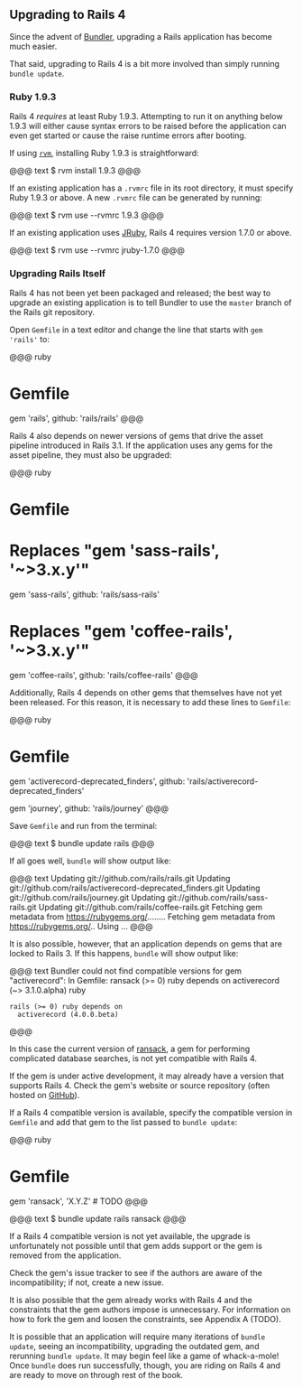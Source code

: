 ## Upgrading to Rails 4

Since the advent of [Bundler](http://gembundler.com), upgrading a Rails
application has become much easier.

That said, upgrading to Rails 4 is a bit more involved than simply running
`bundle update`.

### Ruby 1.9.3

Rails 4 *requires* at least Ruby 1.9.3. Attempting to run it on anything below
1.9.3 will either cause syntax errors to be raised before the application can
even get started or cause the raise runtime errors after booting.

If using [`rvm`](https://rvm.io/), installing Ruby 1.9.3 is straightforward:

@@@ text
$ rvm install 1.9.3
@@@

If an existing application has a `.rvmrc` file in its root directory, it must
specify Ruby 1.9.3 or above. A new `.rvmrc` file can be generated by running:

@@@ text
$ rvm use --rvmrc 1.9.3
@@@

<!-- TODO: actcheck this -->
If an existing application uses [JRuby](http://jruby.org), Rails 4 requires
version 1.7.0 or above.

@@@ text
$ rvm use --rvmrc jruby-1.7.0
@@@

<!-- TODO: Update for final release -->

### Upgrading Rails Itself

Rails 4 has not been yet been packaged and released; the best way to upgrade an
existing application is to tell Bundler to use the `master` branch of the Rails
git repository.

Open `Gemfile` in a text editor and change the line that starts with `gem
'rails'` to:

@@@ ruby
# Gemfile
gem 'rails', github: 'rails/rails'
@@@

Rails 4 also depends on newer versions of gems that drive the asset pipeline
introduced in Rails 3.1. If the application uses any gems for the asset
pipeline, they must also be upgraded:

@@@ ruby
# Gemfile

# Replaces "gem 'sass-rails', '~>3.x.y'"
gem 'sass-rails', github: 'rails/sass-rails'

# Replaces "gem 'coffee-rails', '~>3.x.y'"
gem 'coffee-rails', github: 'rails/coffee-rails'
@@@

<!-- TODO: Remove after release -->
Additionally, Rails 4 depends on other gems that themselves have not yet been
released. For this reason, it is necessary to add these lines to `Gemfile`:

@@@ ruby
# Gemfile
gem 'activerecord-deprecated_finders', 
  github: 'rails/activerecord-deprecated_finders'

gem 'journey', github: 'rails/journey'
@@@

Save `Gemfile` and run from the terminal:

@@@ text
$ bundle update rails
@@@

If all goes well, `bundle` will show output like:

@@@ text
Updating git://github.com/rails/rails.git
Updating git://github.com/rails/activerecord-deprecated_finders.git
Updating git://github.com/rails/journey.git
Updating git://github.com/rails/sass-rails.git
Updating git://github.com/rails/coffee-rails.git
Fetching gem metadata from https://rubygems.org/........
Fetching gem metadata from https://rubygems.org/..
Using ...
@@@

<!-- TODO: At some point, ransack will support Rails 4. Clarify the point here -->
It is also possible, however, that an application depends on gems that are
locked to Rails 3. If this happens, `bundle` will show output like:

@@@ text
Bundler could not find compatible versions for gem "activerecord":
  In Gemfile:
    ransack (>= 0) ruby depends on
      activerecord (~> 3.1.0.alpha) ruby

    rails (>= 0) ruby depends on
      activerecord (4.0.0.beta)
@@@

In this case the current version of
[ransack](https://github.com/ernie/ransack), a gem for performing complicated
database searches, is not yet compatible with Rails 4.

If the gem is under active development, it may already have a version that
supports Rails 4. Check the gem's website or source repository (often hosted on
[GitHub](http://github.com)).

If a Rails 4 compatible version is available, specify the compatible version in
`Gemfile` and add that gem to the list passed to `bundle update`:

@@@ ruby
# Gemfile
gem 'ransack', 'X.Y.Z' # TODO
@@@

@@@ text
$ bundle update rails ransack
@@@

If a Rails 4 compatible version is not yet available, the upgrade is
unfortunately not possible until that gem adds support or the gem is removed
from the application.

Check the gem's issue tracker to see if the authors are aware of the
incompatibility; if not, create a new issue.

It is also possible that the gem already works with Rails 4 and the constraints
that the gem authors impose is unnecessary. For information on how to fork the
gem and loosen the constraints, see Appendix A (TODO).

It is possible that an application will require many iterations of `bundle
update`, seeing an incompatibility, upgrading the outdated gem, and rerunning
`bundle update`. It may begin feel like a game of whack-a-mole! Once `bundle`
does run successfully, though, you are riding on Rails 4 and are ready to move
on through rest of the book.
